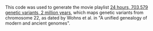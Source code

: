 This code was used to generate the movie playlist [24 hours, 703,579 genetic variants, 2 million years](https://www.youtube.com/watch?v=YbYzvS45vYI&list=PL0elTBjXjW_7oDLwWQCaDxKPSzCus5fAB), which maps genetic variants from chromosome 22, as dated by Wohns et al. in "A unified genealogy of modern and ancient genomes".

